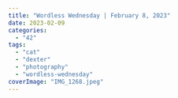 ```yaml
---
title: "Wordless Wednesday | February 8, 2023"
date: 2023-02-09
categories: 
  - "42"
tags: 
  - "cat"
  - "dexter"
  - "photography"
  - "wordless-wednesday"
coverImage: "IMG_1268.jpeg"
---
```



